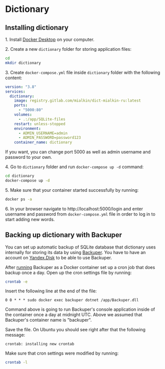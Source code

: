 # Dictionary

## Installing dictionary

1\. Install [Docker Desktop](https://docs.docker.com/get-docker/) on your computer.

2\. Create a new `dictionary` folder for storing application files:

```bash
cd
mkdir dictionary
```

3\. Create `docker-compose.yml` file inside `dictionary` folder with the following content:

```yaml
version: "3.8"
services:
  dictionary:
    image: registry.gitlab.com/mialkin/dict-mialkin-ru:latest
    ports:
      - "5000:80"
    volumes:
      - .:/app/SQLite-files
    restart: unless-stopped
    environment:
      - ADMIN_USERNAME=admin
      - ADMIN_PASSWORD=password123
    container_name: dictionary
```

If you want, you can change port 5000 as well as admin username and password to your own.

4\. Go to `dictionary` folder and run `docker-compose up -d` command:

```bash
cd dictionary
docker-compose up -d
```

5\. Make sure that your container started successfully by running:

```bash
docker ps -a
```

6\. In your browser navigate to http://localhost:5000/login and enter username and password from `docker-compose.yml` file in order to log in to start adding new words.

## Backing up dictionary with Backuper

You can set up automatic backup of SQLite database that dictionary uses internally for storing its data by using [Backuper](https://github.com/mialkin/backuper). You have to have an account on [Yandex.Disk](https://disk.yandex.com) to be able to use Backuper.

After [running](https://github.com/mialkin/backuper) Backuper as a Docker container set up a cron job that does backup once a day. Open up the cron settings file by running:

```bash
crontab -e
```

Insert the following line at the end of the file:

```text
0 0 * * * sudo docker exec backuper dotnet /app/Backuper.dll
```

Command above is going to run Backuper's console application inside of the container once a day at midnight UTC. Above we assumed that Backuper's container name is "backuper".

Save the file. On Ubuntu you should see right after that the following message:

```text
crontab: installing new crontab
```

Make sure that cron settings were modified by running:

```bash
crontab -l
```
